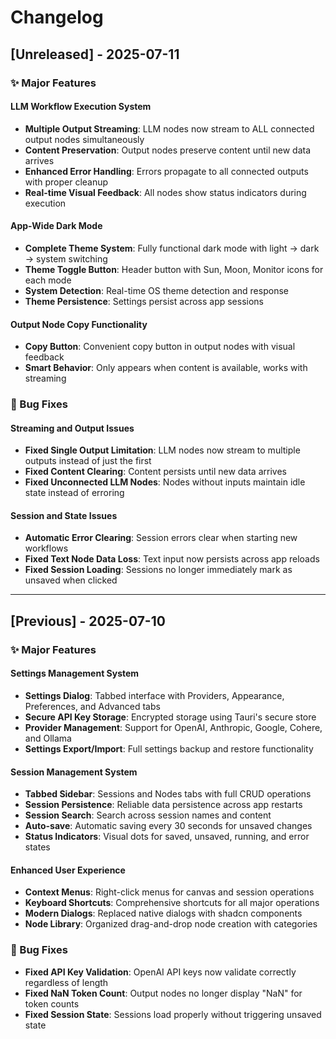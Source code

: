 # Changelog

## [Unreleased] - 2025-07-11

### ✨ Major Features

#### LLM Workflow Execution System

- **Multiple Output Streaming**: LLM nodes now stream to ALL connected output nodes simultaneously
- **Content Preservation**: Output nodes preserve content until new data arrives
- **Enhanced Error Handling**: Errors propagate to all connected outputs with proper cleanup
- **Real-time Visual Feedback**: All nodes show status indicators during execution

#### App-Wide Dark Mode

- **Complete Theme System**: Fully functional dark mode with light → dark → system switching
- **Theme Toggle Button**: Header button with Sun, Moon, Monitor icons for each mode
- **System Detection**: Real-time OS theme detection and response
- **Theme Persistence**: Settings persist across app sessions

#### Output Node Copy Functionality

- **Copy Button**: Convenient copy button in output nodes with visual feedback
- **Smart Behavior**: Only appears when content is available, works with streaming

### 🐛 Bug Fixes

#### Streaming and Output Issues

- **Fixed Single Output Limitation**: LLM nodes now stream to multiple outputs instead of just the first
- **Fixed Content Clearing**: Content persists until new data arrives
- **Fixed Unconnected LLM Nodes**: Nodes without inputs maintain idle state instead of erroring

#### Session and State Issues

- **Automatic Error Clearing**: Session errors clear when starting new workflows
- **Fixed Text Node Data Loss**: Text input now persists across app reloads
- **Fixed Session Loading**: Sessions no longer immediately mark as unsaved when clicked

---

## [Previous] - 2025-07-10

### ✨ Major Features

#### Settings Management System

- **Settings Dialog**: Tabbed interface with Providers, Appearance, Preferences, and Advanced tabs
- **Secure API Key Storage**: Encrypted storage using Tauri's secure store
- **Provider Management**: Support for OpenAI, Anthropic, Google, Cohere, and Ollama
- **Settings Export/Import**: Full settings backup and restore functionality

#### Session Management System

- **Tabbed Sidebar**: Sessions and Nodes tabs with full CRUD operations
- **Session Persistence**: Reliable data persistence across app restarts
- **Session Search**: Search across session names and content
- **Auto-save**: Automatic saving every 30 seconds for unsaved changes
- **Status Indicators**: Visual dots for saved, unsaved, running, and error states

#### Enhanced User Experience

- **Context Menus**: Right-click menus for canvas and session operations
- **Keyboard Shortcuts**: Comprehensive shortcuts for all major operations
- **Modern Dialogs**: Replaced native dialogs with shadcn components
- **Node Library**: Organized drag-and-drop node creation with categories

### 🐛 Bug Fixes

- **Fixed API Key Validation**: OpenAI API keys now validate correctly regardless of length
- **Fixed NaN Token Count**: Output nodes no longer display "NaN" for token counts
- **Fixed Session State**: Sessions load properly without triggering unsaved state
